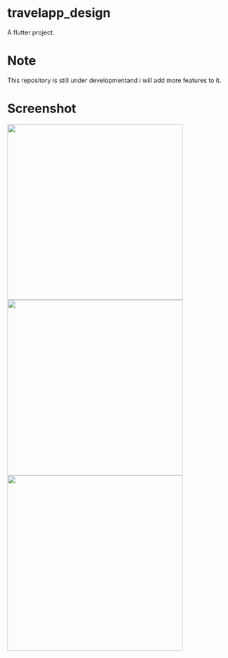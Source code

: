 # travelapp_design
A flutter project.

# Note
This repository is still under developmentand i will add more features to it.

# Screenshot
<img src="https://user-images.githubusercontent.com/88221651/226957902-dee566e4-a366-4a9f-b559-8f5d3548a2d8.jpg" width="400" />
<img src="https://user-images.githubusercontent.com/88221651/226958035-7deac53e-975f-485a-ab9b-2ec9c4405076.jpg" width="400" />
<img src="https://user-images.githubusercontent.com/88221651/226958108-dd17e9f9-01e0-41c3-918e-8d5a1c7a0365.jpg" width="400" />
